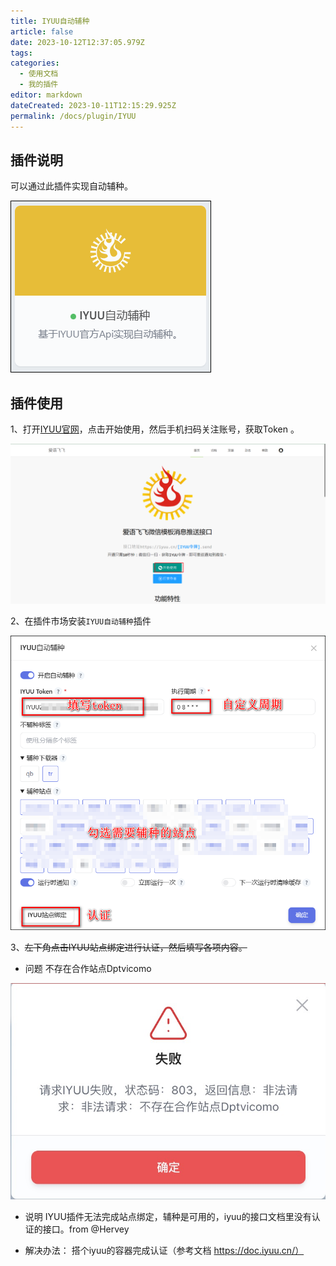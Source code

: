 ```yaml
---
title: IYUU自动辅种
article: false
date: 2023-10-12T12:37:05.979Z
tags:
categories: 
  - 使用文档
  - 我的插件
editor: markdown
dateCreated: 2023-10-11T12:15:29.925Z
permalink: /docs/plugin/IYUU
---
```


## 插件说明
可以通过此插件实现自动辅种。

![0801.png](./images/0801.png)

## 插件使用
1、打开[IYUU官网](https://iyuu.cn/)，点击开始使用，然后手机扫码关注账号，获取Token 。

![0802.png](./images/0802.png)

2、在插件市场安装`IYUU自动辅种`插件

![0803.png](./images/0803.png)

3、~~左下角点击IYUU站点绑定进行认证，然后填写各项内容。~~
* 问题
不存在合作站点Dptvicomo

![0803.png](./images/0804.png)

* 说明
IYUU插件无法完成站点绑定，辅种是可用的，iyuu的接口文档里没有认证的接口。from @Hervey

* 解决办法： 
搭个iyuu的容器完成认证（参考文档 https://doc.iyuu.cn/）


